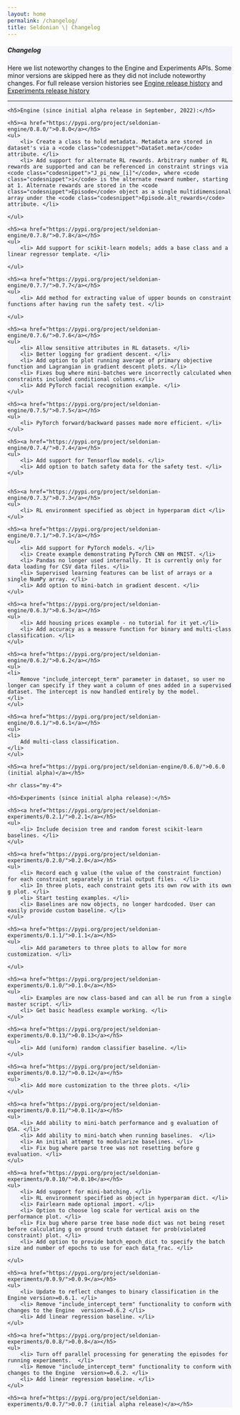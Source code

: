```yaml
---
layout: home
permalink: /changelog/
title: Seldonian \| Changelog
---
```


<!-- Main Container -->
<div class="container p-3 my-5 border" style="background-color: #f3f4fc;">
    <h5 class="mb-3"><b>Changelog</b></h5>
    <p>Here we list noteworthy changes to the Engine and Experiments APIs. Some minor versions are skipped here as they did not include noteworthy changes. For full release version histories see <a href="https://pypi.org/project/seldonian-engine/#history">Engine release history</a> and <a href="https://pypi.org/project/seldonian-experiments/#history">Experiments release history</a> </p>
    <hr class="my-4">
   
    <h5>Engine (since initial alpha release in September, 2022):</h5>

    <h5><a href="https://pypi.org/project/seldonian-engine/0.8.0/">0.8.0</a></h5>
    <ul>
        <li> Create a class to hold metadata. Metadata are stored in dataset's via a <code class="codesnippet">DataSet.meta</code> attribute. </li>
        <li> Add support for alternate RL rewards. Arbitrary number of RL rewards are supported and can be referenced in constraint strings via <code class="codesnippet">"J_pi_new_[i]"</code>, where <code class="codesnippet">i</code> is the alternate reward number, starting at 1. Alternate rewards are stored in the <code class="codesnippet">Episode</code> object as a single multidimensional array under the <code class="codesnippet">Episode.alt_rewards</code> attribute. </li>
        
    </ul>

    <h5><a href="https://pypi.org/project/seldonian-engine/0.7.8/">0.7.8</a></h5>
    <ul>
        <li> Add support for scikit-learn models; adds a base class and a linear regressor template. </li>
        
    </ul>

    <h5><a href="https://pypi.org/project/seldonian-engine/0.7.7/">0.7.7</a></h5>
    <ul>
        <li> Add method for extracting value of upper bounds on constraint functions after having run the safety test. </li>
        
    </ul>

    <h5><a href="https://pypi.org/project/seldonian-engine/0.7.6/">0.7.6</a></h5>
    <ul>
        <li> Allow sensitive attributes in RL datasets. </li>
        <li> Better logging for gradient descent. </li>
        <li> Add option to plot running average of primary objective function and Lagrangian in gradient descent plots. </li>
        <li> Fixes bug where mini-batches were incorrectly calculated when constraints included conditional columns.</li>
        <li> Add PyTorch facial recognition example. </li>
    </ul>

    <h5><a href="https://pypi.org/project/seldonian-engine/0.7.5/">0.7.5</a></h5>
    <ul>
        <li> PyTorch forward/backward passes made more efficient. </li>
    </ul>

    <h5><a href="https://pypi.org/project/seldonian-engine/0.7.4/">0.7.4</a></h5>
    <ul>
        <li> Add support for Tensorflow models. </li>
        <li> Add option to batch safety data for the safety test. </li>
    </ul>


    <h5><a href="https://pypi.org/project/seldonian-engine/0.7.3/">0.7.3</a></h5>
    <ul>
        <li> RL environment specified as object in hyperparam dict </li>
    </ul>

    <h5><a href="https://pypi.org/project/seldonian-engine/0.7.1/">0.7.1</a></h5>
    <ul>
        <li> Add support for PyTorch models. </li>
        <li> Create example demonstrating PyTorch CNN on MNIST. </li>
        <li> Pandas no longer used internally. It is currently only for data loading for CSV data files. </li>
        <li> Supervised learning features can be list of arrays or a single NumPy array. </li>
        <li> Add option to mini-batch in gradient descent. </li>
    </ul>

    <h5><a href="https://pypi.org/project/seldonian-engine/0.6.3/">0.6.3</a></h5>
    <ul>
        <li> Add housing prices example - no tutorial for it yet.</li>
        <li> Add accuracy as a measure function for binary and multi-class classification. </li>
    </ul>

    <h5><a href="https://pypi.org/project/seldonian-engine/0.6.2/">0.6.2</a></h5>
    <ul>
    <li>
        Remove "include_intercept_term" parameter in dataset, so user no longer can specify if they want a column of ones added in a supervised dataset. The intercept is now handled entirely by the model. 
    </li>
    </ul>

    <h5><a href="https://pypi.org/project/seldonian-engine/0.6.1/">0.6.1</a></h5>
    <ul>
    <li>
        Add multi-class classification. 
    </li>
    </ul>

    <h5><a href="https://pypi.org/project/seldonian-engine/0.6.0/">0.6.0 (initial alpha)</a></h5>
    
    <hr class="my-4">

    <h5>Experiments (since initial alpha release):</h5>
    
    <h5><a href="https://pypi.org/project/seldonian-experiments/0.2.1/">0.2.1</a></h5>
    <ul>
        <li> Include decision tree and random forest scikit-learn baselines. </li>
    </ul>

    <h5><a href="https://pypi.org/project/seldonian-experiments/0.2.0/">0.2.0</a></h5>
    <ul>
        <li> Record each g value (the value of the constraint function) for each constraint separately in trial output files.  </li>
        <li> In three plots, each constraint gets its own row with its own g plot. </li>
        <li> Start testing examples. </li>
        <li> Baselines are now objects, no longer hardcoded. User can easily provide custom baseline. </li>
    </ul>

    <h5><a href="https://pypi.org/project/seldonian-experiments/0.1.1/">0.1.1</a></h5>
    <ul>
        <li> Add parameters to three plots to allow for more customization. </li>
        
    </ul>

    <h5><a href="https://pypi.org/project/seldonian-experiments/0.1.0/">0.1.0</a></h5>
    <ul>
        <li> Examples are now class-based and can all be run from a single master script. </li>
        <li> Get basic headless example working. </li>
    </ul>

    <h5><a href="https://pypi.org/project/seldonian-experiments/0.0.13/">0.0.13</a></h5>
    <ul>
        <li> Add (uniform) random classifier baseline. </li>
    </ul>

    <h5><a href="https://pypi.org/project/seldonian-experiments/0.0.12/">0.0.12</a></h5>
    <ul>
        <li> Add more customization to the three plots. </li>
    </ul>

    <h5><a href="https://pypi.org/project/seldonian-experiments/0.0.11/">0.0.11</a></h5>
    <ul>
        <li> Add ability to mini-batch performance and g evaluation of QSA. </li>
        <li> Add ability to mini-batch when running baselines.  </li>
        <li> An initial attempt to modularize baselines. </li>
        <li> Fix bug where parse tree was not resetting before g evaluation. </li>
    </ul>

    <h5><a href="https://pypi.org/project/seldonian-experiments/0.0.10/">0.0.10</a></h5>
    <ul>
        <li> Add support for mini-batching. </li>
        <li> RL environment specified as object in hyperparam dict. </li>
        <li> Fairlearn made optional import. </li>
        <li> Option to choose log scale for vertical axis on the performance plot. </li>
        <li> Fix bug where parse tree base node dict was not being reset before calculating g on ground truth dataset for prob(violated constraint) plot. </li>
        <li> Add option to provide batch_epoch_dict to specify the batch size and number of epochs to use for each data_frac. </li>
        
    </ul>

    <h5><a href="https://pypi.org/project/seldonian-experiments/0.0.9/">0.0.9</a></h5>
    <ul>
        <li> Update to reflect changes to binary classification in the Engine version>=0.6.1. </li>
        <li> Remove "include_intercept_term" functionality to conform with changes to the Engine  version>=0.6.2 </li>
        <li> Add linear regression baseline. </li>
    </ul>

    <h5><a href="https://pypi.org/project/seldonian-experiments/0.0.8/">0.0.8</a></h5>
    <ul>
        <li> Turn off parallel processing for generating the episodes for running experiments.  </li>
        <li> Remove "include_intercept_term" functionality to conform with changes to the Engine  version>=0.6.2. </li>
        <li> Add linear regression baseline. </li>
    </ul>

    <h5><a href="https://pypi.org/project/seldonian-experiments/0.0.7/">0.0.7 (initial alpha release)</a></h5>
</div>